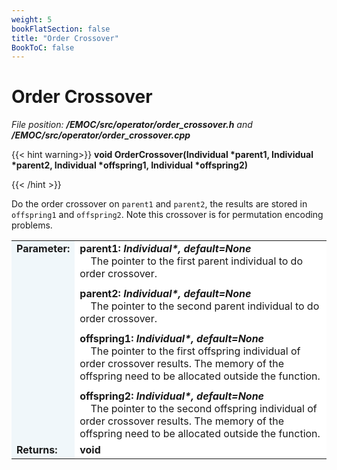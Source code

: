 ```yaml
---
weight: 5
bookFlatSection: false
title: "Order Crossover"
BookToC: false
---
```

# Order Crossover

*File position: **/EMOC/src/operator/order_crossover.h** and **/EMOC/src/operator/order_crossover.cpp***

<style>
    .emoc_doc_table_title{
        background-color:#F0F7FA;
    }
    .emoc_doc_table_content{
        background-color:#FFFFFF;
        width:100%;
    }
</style>

<div>

{{< hint warning>}}
**void OrderCrossover(Individual \*parent1, Individual \*parent2, Individual \*offspring1, Individual \*offspring2)**

{{< /hint >}}

</div>

Do the order crossover on `parent1` and `parent2`, the results are stored in `offspring1` and `offspring2`. Note this crossover is for permutation encoding problems.

<table class="emoc_doc_table" style="overflow-x: hidden">
    <tbody >
    <tr>
        <td rowspan="2" ALIGN="left" VALIGN="top"  class="emoc_doc_table_title"><strong class="wuhu">Parameter:</strong></td>
    </tr>
    <tr >
        <td class="emoc_doc_table_content">
           <strong>parent1: <i>Individual*, default=None</i></strong><br/>&nbsp &nbsp The pointer to the first parent individual to do order crossover.<div style="line-height:75%;"><br></div>
            <strong>parent2: <i>Individual*, default=None</i></strong><br/>&nbsp &nbsp The pointer to the second parent individual to do order crossover.<div style="line-height:75%;"><br></div>
            <strong>offspring1: <i>Individual*, default=None</i></strong><br/>&nbsp &nbsp The pointer to the first offspring individual of order crossover results. The memory of the offspring need to be allocated outside the function.<div style="line-height:75%;"><br></div>
            <strong>offspring2: <i>Individual*, default=None</i></strong><br/>&nbsp &nbsp The pointer to the second offspring individual of order crossover results. The memory of the offspring need to be allocated outside the function.
        </td>
    </tr>
    <tr class="emoc_doc_table_title">
        <td rowspan="2" ALIGN="left" VALIGN="top"  class="emoc_doc_table_title"><strong class="wuhu">Returns:</strong></td>
    </tr>
    <tr >
        <td class="emoc_doc_table_content">
            <strong>void</strong><br/>
        </td>
    </tr>
    </tbody>
</table>

